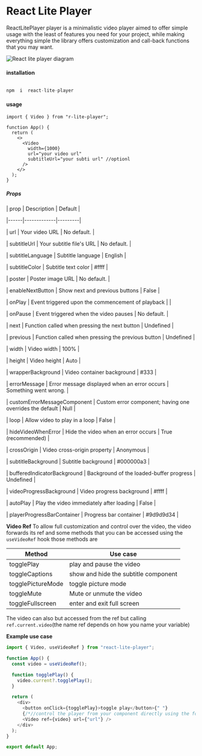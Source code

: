 <h1>React Lite Player</h1>

ReactLitePlayer player is a minimalistic video player aimed to offer simple usage with the least of features you need for your project, while making everything simple the library offers customization and call-back functions that you may want.

![React lite player diagram](https://res.cloudinary.com/dgbujfxvt/image/upload/v1711920639/Frame_2_y2kwcy.png)

<h4>installation</h4>

```ts

npm  i  react-lite-player

```

#### usage

```tsx
import { Video } from "r-lite-player";

function App() {
  return (
    <>
      <Video
        width={1000}
        url="your video url"
        subtitleUrl="your subti url" //optionl
      />
    </>
  );
}
```

##### Props

| prop | Description | Default |

|------|-------------|---------|

| url | Your video URL | No default. |

| subtitleUrl | Your subtitle file's URL | No default. |

| subtitleLanguage | Subtitle language | English |

| subtitleColor | Subtitle text color | #ffff |

| poster | Poster image URL | No default. |

| enableNextButton | Show next and previous buttons | False |

| onPlay | Event triggered upon the commencement of playback | |

| onPause | Event triggered when the video pauses | No default. |

| next | Function called when pressing the next button | Undefined |

| previous | Function called when pressing the previous button | Undefined |

| width | Video width | 100% |

| height | Video height | Auto |

| wrapperBackground | Video container background | #333 |

| errorMessage | Error message displayed when an error occurs | Something went wrong. |

| customErrorMessageComponent | Custom error component; having one overrides the default | Null |

| loop | Allow video to play in a loop | False |

| hideVideoWhenError | Hide the video when an error occurs | True (recommended) |

| crossOrigin | Video cross-origin property | Anonymous |

| subtitleBackground | Subtitle background | #000000a3 |

| bufferedIndicatorBackground | Background of the loaded-buffer progress | Undefined |

| videoProgressBackground | Video progress background | #ffff |

| autoPlay | Play the video immediately after loading | False |

| playerProgressBarContainer | Progress bar container | #9d9d9d34 |

**Video Ref**
To allow full customization and control over the video, the video forwards its ref and some methods that you can be accessed using the `useVideoRef` hook those methods are

| Method            | Use case                             |
| ----------------- | ------------------------------------ |
| togglePlay        | play and pause the video             |
| toggleCaptions    | show and hide the subtitle component |
| togglePictureMode | toggle picture mode                  |
| toggleMute        | Mute or unmute the video             |
| toggleFullscreen  | enter and exit full screen           |

The video can also but accessed from the ref but calling `ref.current.video`(the name ref depends on how you name your variable)

**Example use case**

```ts
import { Video, useVideoRef } from "react-lite-player";

function App() {
  const video = useVideoRef();

  function togglePlay() {
    video.current?.togglePlay();
  }

  return (
    <div>
      <button onClick={togglePlay}>toggle play</button>{" "}
      {/*//control the player from your component directly using the forwarded ref */}
      <Video ref={video} url={"url"} />
    </div>
  );
}

export default App;
```
